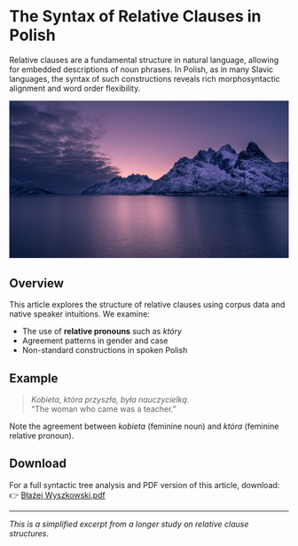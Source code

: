 # The Syntax of Relative Clauses in Polish

Relative clauses are a fundamental structure in natural language, allowing for embedded descriptions of noun phrases. In Polish, as in many Slavic languages, the syntax of such constructions reveals rich morphosyntactic alignment and word order flexibility.

![Tree diagram of a Polish clause](wallpaperflare.com_wallpaper.jpg)

## Overview

This article explores the structure of relative clauses using corpus data and native speaker intuitions. We examine:

- The use of **relative pronouns** such as _który_
- Agreement patterns in gender and case
- Non-standard constructions in spoken Polish

## Example

> *Kobieta, która przyszła, była nauczycielką.*  
> “The woman who came was a teacher.”

Note the agreement between _kobieta_ (feminine noun) and _która_ (feminine relative pronoun).

## Download

For a full syntactic tree analysis and PDF version of this article, download:  
👉 [Błażej Wyszkowski.pdf](BłażejWyszkowski.pdf)

---

_This is a simplified excerpt from a longer study on relative clause structures._

